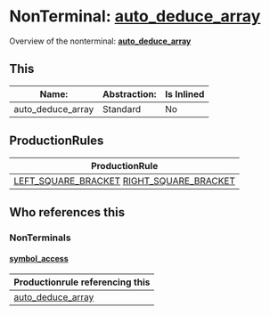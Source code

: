 # NonTerminal: **[auto_deduce_array](./auto_deduce_array.md)**

Overview of the nonterminal: **[auto_deduce_array](./auto_deduce_array.md)**



## This

| Name:                | Abstraction:    | Is Inlined |
| -------------------- | --------------- | ---------- |
| auto_deduce_array | Standard | No |



## ProductionRules

| ProductionRule |
| ---- |
| [LEFT_SQUARE_BRACKET](./../Lexicon/LEFT_SQUARE_BRACKET.md) [RIGHT_SQUARE_BRACKET](./../Lexicon/RIGHT_SQUARE_BRACKET.md)  |




## Who references this

### NonTerminals


#### [symbol_access](./../Grammar/symbol_access.md)

| Productionrule referencing this                      |
| ---------------------------------------------------- |
| [auto_deduce_array](./auto_deduce_array.md)  |



